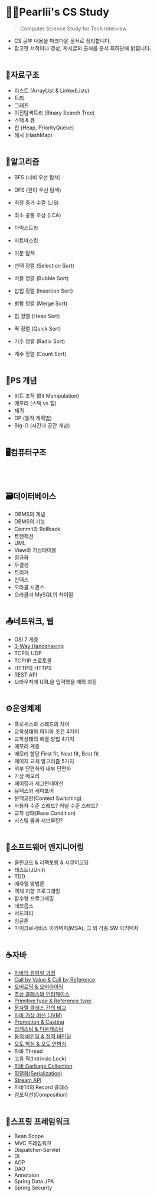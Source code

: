 # 🐱‍👓Pearlii's CS Study
> Computer Science Study for Tech Interview
- CS 공부 내용을 마크다운 문서로 정리합니다.
- 참고한 서적이나 영상, 게시글의 출처를 문서 최하단에 밝힙니다.
<br></br>

## 🧱자료구조
  - 리스트 (ArrayList & LinkedLists)
  - 트리
  - 그래프
  - 이진탐색트리 (Binary Search Tree)
  - 스택 & 큐
  - 힙 (Heap, PriorityQueue)
  - 해시 (HashMap)
<br></br>

## 🔑알고리즘
  - BFS (너비 우선 탐색)
  - DFS (깊이 우선 탐색)
  - 최장 증가 수열 (LIS)
  - 최소 공통 조상 (LCA) 
  - 다익스트라
  - 비트마스킹
  - 이분 탐색

  - 선택 정렬 (Selection Sort)
  - 버블 정렬 (Bubble Sort)
  - 삽입 정렬 (Insertion Sort) 
  - 병합 정렬 (Merge Sort)
  - 힙 정렬 (Heap Sort)
  - 퀵 정렬 (Quick Sort)
  - 기수 정렬 (Radix Sort)
  - 계수 정렬 (Count Sort) 
<br></br>

## 🔑PS 개념
  - 비트 조작 (Bit Manipulation)
  - 메모리 (스택 vs 힙)
  - 재귀
  - DP (동적 계획법)
  - Big-O (시간과 공간 개념)
<br></br>

## 🖥컴퓨터구조
<br></br>

## 🗃데이터베이스
  - DBMS의 개념
  - DBMS의 기능
  - Commit과 Rollback
  - 트랜잭션
  - UML
  - View와 가상테이블
  - 정규화
  - 무결성
  - 트리거
  - 인덱스
  - 오라클 시퀀스
  - 오라클과 MySQL의 차이점
<br></br>

## 📤네트워크, 웹
  - OSI 7 계층
  - [3-Way Handshaking](/Network%26Web/3-Way%20Handshacking.md)
  - TCP와 UDP
  - TCP/IP 프로토콜
  - HTTP와 HTTPS
  - REST API
  - 브라우저에 URL을 입력했을 때의 과정
 <br></br>
 
## ⚙운영체제
  - 프로세스와 스레드의 차이
  - 교착상태의 의미와 조건 4가지
  - 교착상태의 해결 방법 4가지
  - 메모리 계층 
  - 메모리 할당 First fit, Next fit, Best fit
  - 페이지 교체 알고리즘 5가지
  - 외부 단편화와 내부 단편화
  - 가상 메모리 
  - 페이징과 세그먼테이션
  - 뮤텍스와 세마포어
  - 문맥교환(Context Switching)
  - 사용자 수준 스레드? 커널 수준 스레드?
  - 교착 상태(Race Condition)
  - 시스템 콜과 서브루틴?
<br></br>

## 🔧소프트웨어 엔지니어링
  - 클린코드 & 리팩토링 & 시큐어코딩
  - 테스트(JUnit)
  - TDD
  - 애자일 방법론
  - 객체 지향 프로그래밍
  - 함수형 프로그래밍
  - 데브옵스
  - 서드파티
  - 싱글톤
  - 마이크로서비스 아키텍처(MSA), 그 외 각종 SW 아키텍처
<br></br>

## ☕자바
  - [자바의 컴파일 과정](Java/%EC%9E%90%EB%B0%94%EC%9D%98%20%EC%BB%B4%ED%8C%8C%EC%9D%BC%20%EA%B3%BC%EC%A0%95.md)
  - [Call by Value & Call by Reference](/Java/Call%20by%20Value%20%26%20Call%20by%20Reference.md)
  - [오버로딩 & 오버라이딩](/Java/%EC%98%A4%EB%B2%84%EB%A1%9C%EB%94%A9%20%26%20%EC%98%A4%EB%B2%84%EB%9D%BC%EC%9D%B4%EB%94%A9.md)
  - [추상 클래스와 인터페이스](/Java/%EC%B6%94%EC%83%81%20%ED%81%B4%EB%9E%98%EC%8A%A4%EC%99%80%20%EC%9D%B8%ED%84%B0%ED%8E%98%EC%9D%B4%EC%8A%A4.md)
  - [Primitive type & Reference type](/Java/Primitive%20type%20%26%20Reference%20type.md)
  - [문자열 클래스 간의 비교](/Java/%EB%AC%B8%EC%9E%90%EC%97%B4%20%ED%81%B4%EB%9E%98%EC%8A%A4%20%EA%B0%84%EC%9D%98%20%EB%B9%84%EA%B5%90.md)
  - [자바 가상 머신 (JVM)](Java/%EC%9E%90%EB%B0%94%20%EA%B0%80%EC%83%81%20%EB%A8%B8%EC%8B%A0%20(JVM).md)
  - [Promotion & Casting](/Java/Promotion%20%26%20Casting.md)
  - [업캐스팅 & 다운캐스팅](/Java/%EC%97%85%EC%BA%90%EC%8A%A4%ED%8C%85%20%26%20%EB%8B%A4%EC%9A%B4%EC%BA%90%EC%8A%A4%ED%8C%85.md)
  - [동적 바인딩 & 정적 바인딩](/Java/%EB%8F%99%EC%A0%81%20%EB%B0%94%EC%9D%B8%EB%94%A9%20%26%20%EC%A0%95%EC%A0%81%20%EB%B0%94%EC%9D%B8%EB%94%A9.md)
  - [오토 박싱 & 오토 언박싱](/Java/%EC%98%A4%ED%86%A0%20%EB%B0%95%EC%8B%B1%20%26%20%EC%98%A4%ED%86%A0%20%EC%96%B8%EB%B0%95%EC%8B%B1.md)
  - 자바 Thread
  - 고유 락(Intrinsic Lock)
  - [자바 Garbage Collection](Java/%EC%9E%90%EB%B0%94%20Garbage%20Collection.md)
  - [직렬화(Serialization)](/Java/%EC%A7%81%EB%A0%AC%ED%99%94(Serialization).md)
  - [Stream API](/Java/Stream%20API.md)
  - 자바14의 Record 클래스
  - 컴포지션(Composition)
 <br></br>
 
## 🍃스프링 프레임워크
  - Bean Scope
  - MVC 프레임워크
  - Dispatcher-Servlet 
  - DI
  - AOP
  - DAO
  - Annotaion
  - Spring Data JPA
  - Spring Security
<br></br>
